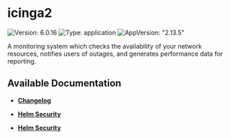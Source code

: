 # icinga2

![Version: 6.0.16](https://img.shields.io/badge/Version-6.0.16-informational?style=flat-square) ![Type: application](https://img.shields.io/badge/Type-application-informational?style=flat-square) ![AppVersion: "2.13.5"](https://img.shields.io/badge/AppVersion-"2.13.5"-informational?style=flat-square)

A monitoring system which checks the availability of your network resources, notifies users of outages, and generates performance data for reporting.

## Available Documentation

- [**Changelog**](CHANGELOG)

- [**Helm Security**](container-security)

- [**Helm Security**](helm-security)


